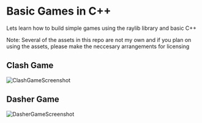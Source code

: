 # Basic Games in C++
Lets learn how to build simple games using the raylib library and basic C++

Note: Several of the assets in this repo are not my own and if you plan on using the assets, please make the neccesary arrangements for licensing

## Clash Game
![ClashGameScreenshot](https://user-images.githubusercontent.com/62030323/206942557-f6a768e7-3f5b-44c6-914a-f170a23a86df.jpg)

## Dasher Game
![DasherGameScreenshot](https://user-images.githubusercontent.com/62030323/206943055-036fcd97-20fe-4b14-9218-7c88dc5c628f.jpg)
